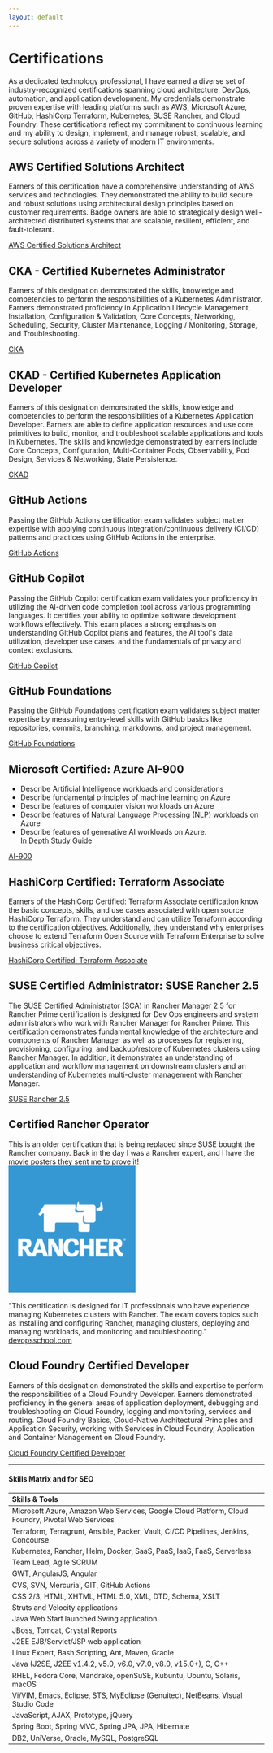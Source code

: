 ```yaml
---
layout: default
---
```


# Certifications
As a dedicated technology professional, I have earned a diverse set of industry-recognized certifications spanning cloud architecture, DevOps, automation, and application development. My credentials demonstrate proven expertise with leading platforms such as AWS, Microsoft Azure, GitHub, HashiCorp Terraform, Kubernetes, SUSE Rancher, and Cloud Foundry. These certifications reflect my commitment to continuous learning and my ability to design, implement, and manage robust, scalable, and secure solutions across a variety of modern IT environments.

## AWS Certified Solutions Architect

Earners of this certification have a comprehensive understanding of AWS services and technologies. They demonstrated the ability to build secure and robust solutions using architectural design principles based on customer requirements. Badge owners are able to strategically design well-architected distributed systems that are scalable, resilient, efficient, and fault-tolerant.

[AWS Certified Solutions Architect](https://www.credly.com/badges/4434b22b-1d90-4b6d-9426-6800539c7d1e)

## CKA - Certified Kubernetes Administrator
Earners of this designation demonstrated the skills, knowledge and competencies to perform the responsibilities of a Kubernetes Administrator. Earners demonstrated proficiency in Application Lifecycle Management, Installation, Configuration & Validation, Core Concepts, Networking, Scheduling, Security, Cluster Maintenance, Logging / Monitoring, Storage, and Troubleshooting.

[CKA](https://www.credly.com/badges/e7cd93bc-4d6a-47d1-a25b-688e508a8579)

## CKAD - Certified Kubernetes Application Developer
Earners of this designation demonstrated the skills, knowledge and competencies to perform the responsibilities of a Kubernetes Application Developer. Earners are able to define application resources and use core primitives to build, monitor, and troubleshoot scalable applications and tools in Kubernetes. The skills and knowledge demonstrated by earners include Core Concepts, Configuration, Multi-Container Pods, Observability, Pod Design, Services & Networking, State Persistence.

[CKAD](https://www.credly.com/badges/371b09cf-ddfa-4452-be27-57b9e56ea50a)

## GitHub Actions
Passing the GitHub Actions certification exam validates subject matter expertise with applying continuous integration/continuous delivery (CI/CD) patterns and practices using GitHub Actions in the enterprise.  

[GitHub Actions](https://www.credly.com/badges/4316e635-ce60-4d21-af99-14e0aeb8481f)

## GitHub Copilot
Passing the GitHub Copilot certification exam validates your proficiency in utilizing the AI-driven code completion tool across various programming languages. It certifies your ability to optimize software development workflows effectively. This exam places a strong emphasis on understanding GitHub Copilot plans and features, the AI tool's data utilization, developer use cases, and the fundamentals of privacy and context exclusions.

[GitHub Copilot](https://www.credly.com/badges/c69c5f51-ca91-4a6d-a103-ac3c95145ff1)

## GitHub Foundations
Passing the GitHub Foundations certification exam validates subject matter expertise by measuring entry-level skills with GitHub basics like repositories, commits, branching, markdowns, and project management.

[GitHub Foundations](https://www.credly.com/badges/52424838-5466-4e35-afe8-5fa06dc6407c)

## Microsoft Certified: Azure AI-900
* Describe Artificial Intelligence workloads and considerations
* Describe fundamental principles of machine learning on Azure
* Describe features of computer vision workloads on Azure
* Describe features of Natural Language Processing (NLP) workloads on Azure
* Describe features of generative AI workloads on Azure.  
[In Depth Study Guide](https://learn.microsoft.com/en-us/credentials/certifications/resources/study-guides/ai-900)

[AI-900](https://learn.microsoft.com/en-us/users/lukepahler-1629/credentials/certification/azure-ai-fundamentals?tab=credentials-tab)

## HashiCorp Certified:  Terraform Associate
Earners of the HashiCorp Certified: Terraform Associate certification know the basic concepts, skills, and use cases associated with open source HashiCorp Terraform. They understand and can utilize Terraform according to the certification objectives. Additionally, they understand why enterprises choose to extend Terraform Open Source with Terraform Enterprise to solve business critical objectives.

[HashiCorp Certified:  Terraform Associate](https://www.credly.com/badges/06890c5a-8ad1-444d-b759-3c865dbf58a3)

## SUSE Certified Administrator:  SUSE Rancher 2.5
The SUSE Certified Administrator (SCA) in Rancher Manager 2.5 for Rancher Prime certification is designed for Dev Ops engineers and system administrators who work with Rancher Manager for Rancher Prime. This certification demonstrates fundamental knowledge of the architecture and components of Rancher Manager as well as processes for registering, provisioning, configuring, and backup/restore of Kubernetes clusters using Rancher Manager. In addition, it demonstrates an understanding of application and workflow management on downstream clusters and an understanding of Kubernetes multi-cluster management with Rancher Manager.

[SUSE Rancher 2.5](https://suse.useclarus.com/view/verify/)
<!-- ( TODO Have to manually enter into to verify `pahler` `441`? )-->

## Certified Rancher Operator
This is an older certification that is being replaced since SUSE bought the Rancher company.  Back in the day I was a Rancher expert, and I have the movie posters they sent me to prove it!
<img src="assets/images/rancher-logo-square.png" alt="Rancher Company" width="250"/>

"This certification is designed for IT professionals who have experience managing Kubernetes clusters with Rancher. The exam covers topics such as installing and configuring Rancher, managing clusters, deploying and managing workloads, and monitoring and troubleshooting." [devopsschool.com](https://www.devopsschool.com/blog/rancher-certification-details/)

## Cloud Foundry Certified Developer
Earners of this designation demonstrated the skills and expertise to perform the responsibilities of a Cloud Foundry Developer. Earners demonstrated proficiency in the general areas of application deployment, debugging and troubleshooting on Cloud Foundry, logging and monitoring, services and routing. Cloud Foundry Basics, Cloud-Native Architectural Principles and Application Security, working with Services in Cloud Foundry, Application and Container Management on Cloud Foundry.

[Cloud Foundry Certified Developer](https://www.credly.com/badges/292790fe-82f1-4fb5-8965-4469ca9f184c)

***

#### Skills Matrix and for SEO

| Skills & Tools |
|:--------------|
| Microsoft Azure, Amazon Web Services, Google Cloud Platform, Cloud Foundry, Pivotal Web Services |
| Terraform, Terragrunt, Ansible, Packer, Vault, CI/CD Pipelines, Jenkins, Concourse |
| Kubernetes, Rancher, Helm, Docker, SaaS, PaaS, IaaS, FaaS, Serverless |
| Team Lead, Agile SCRUM |
| GWT, AngularJS, Angular |
| CVS, SVN, Mercurial, GIT, GitHub Actions |
| CSS 2/3, HTML, XHTML, HTML 5.0, XML, DTD, Schema, XSLT |
| Struts and Velocity applications |
| Java Web Start launched Swing application |
| JBoss, Tomcat, Crystal Reports |
| J2EE EJB/Servlet/JSP web application |
| Linux Expert, Bash Scripting, Ant, Maven, Gradle |
| Java (J2SE, J2EE v1.4.2, v5.0, v6.0, v7.0, v8.0, v15.0+), C, C++ |
| RHEL, Fedora Core, Mandrake, openSuSE, Kubuntu, Ubuntu, Solaris, macOS |
| Vi/VIM, Emacs, Eclipse, STS, MyEclipse (Genuitec), NetBeans, Visual Studio Code |
| JavaScript, AJAX, Prototype, jQuery |
| Spring Boot, Spring MVC, Spring JPA, JPA, Hibernate |
| DB2, UniVerse, Oracle, MySQL, PostgreSQL |
